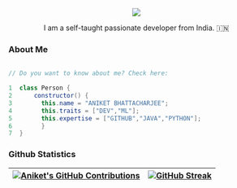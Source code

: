 <p align= "center">
<img src = "https://readme-typing-svg.herokuapp.com?&center=true&width=380&height=45&color=%2336BCF7&lines=Hello+There%2C+I'm+Aniket!;I+do+Open+Source!"></p>

<p align = "center">  I am a self-taught passionate developer from India. 🇮🇳 </p>

### About Me 
```java

// Do you want to know about me? Check here:

1  class Person {
2      constructor() {
3        this.name = "ANIKET BHATTACHARJEE";
4        this.traits = ["DEV","ML"];
5        this.expertise = ["GITHUB","JAVA","PYTHON"];
6        }
7  }
```


### Github Statistics
|[![Aniket's GitHub Contributions](https://github-readme-stats.vercel.app/api?username=DevMike123&count_private=true&show_icons=true&theme=react)](https://github.com/DevMike123/)|[![GitHub Streak](https://streak-stats.demolab.com?user=DevMike123&theme=dark)](https://git.io/streak-stats) 
| ------------- | ------------- |

